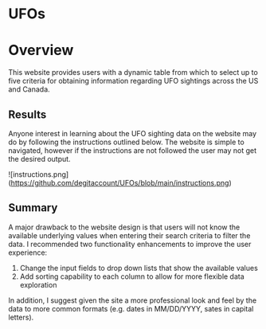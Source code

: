 # UFOs

# Overview
This website provides users with a dynamic table from which to select up to five criteria for obtaining information regarding UFO sightings across the US and Canada.

## Results
Anyone interest in learning about the UFO sighting data on the website may do by following the instructions outlined below.  The website is simple to navigated, however if the instructions are not followed the user may not get the desired output.

![instructions.png] (https://github.com/degitaccount/UFOs/blob/main/instructions.png)

## Summary
A major drawback to the website design is that users will not know the available underlying values when entering their search criteria to filter the data.  I recommended two functionality enhancements to improve the user experience:

1. Change the input fields to drop down lists that show the available values
2. Add sorting capability to each column to allow for more flexible data exploration

In addition, I suggest given the site a more professional look and feel by the data to more common formats (e.g. dates in MM/DD/YYYY, sates in capital letters).
